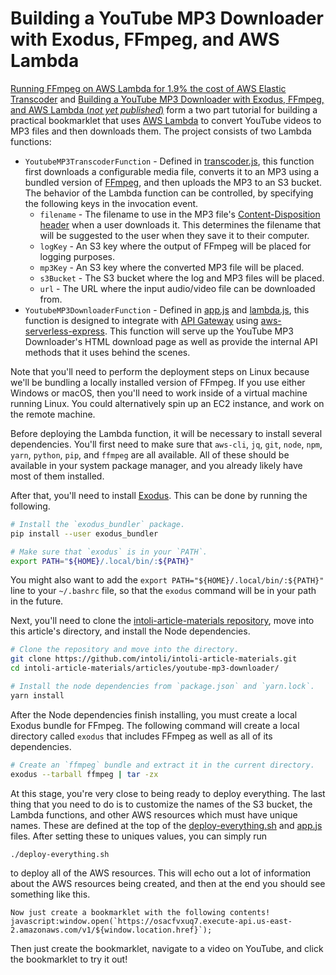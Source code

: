 # Building a YouTube MP3 Downloader with Exodus, FFmpeg, and AWS Lambda

[Running FFmpeg on AWS Lambda for 1.9% the cost of AWS Elastic Transcoder](https://intoli.com/blog/transcoding-on-aws-lambda) and [Building a YouTube MP3 Downloader with Exodus, FFmpeg, and AWS Lambda (*not yet published*)](https://intoli.com/blog/youtube-mp3-downloader) form a two part tutorial for building a practical bookmarklet that uses [AWS Lambda](https://aws.amazon.com/lambda/) to convert YouTube videos to MP3 files and then downloads them.
The project consists of two Lambda functions:

- `YoutubeMP3TranscoderFunction` - Defined in [transcoder.js](transcoder.js), this function first downloads a configurable media file, converts it to an MP3 using a bundled version of [FFmpeg](https://www.ffmpeg.org), and then uploads the MP3 to an S3 bucket.
    The behavior of the Lambda function can be controlled, by specifying the following keys in the invocation event.
    - `filename` - The filename to use in the MP3 file's [Content-Disposition header](https://developer.mozilla.org/en-US/docs/Web/HTTP/Headers/Content-Disposition) when a user downloads it.
        This determines the filename that will be suggested to the user when they save it to their computer.
    - `logKey` - An S3 key where the output of FFmpeg will be placed for logging purposes.
    - `mp3Key` - An S3 key where the converted MP3 file will be placed.
    - `s3Bucket` - The S3 bucket where the log and MP3 files will be placed.
    - `url` - The URL where the input audio/video file can be downloaded from.
- `YoutubeMP3DownloaderFunction` - Defined in [app.js](app.js) and [lambda.js](lambda.js), this function is designed to integrate with [API Gateway](https://aws.amazon.com/api-gateway/) using [aws-serverless-express](https://github.com/awslabs/aws-serverless-express).
    This function will serve up the YouTube MP3 Downloader's HTML download page as well as provide the internal API methods that it uses behind the scenes.

Note that you'll need to perform the deployment steps on Linux because we'll be bundling a locally installed version of FFmpeg.
If you use either Windows or macOS, then you'll need to work inside of a virtual machine running Linux.
You could alternatively spin up an EC2 instance, and work on the remote machine.

Before deploying the Lambda function, it will be necessary to install several dependencies.
You'll first need to make sure that `aws-cli`, `jq`, `git`, `node`, `npm`, `yarn`, `python`, `pip`, and `ffmpeg` are all available.
All of these should be available in your system package manager, and you already likely have most of them installed.

After that, you'll need to install [Exodus](https://github.com/intoli/exodus).
This can be done by running the following.

```bash
# Install the `exodus_bundler` package.
pip install --user exodus_bundler

# Make sure that `exodus` is in your `PATH`.
export PATH="${HOME}/.local/bin/:${PATH}"
```

You might also want to add the `export PATH="${HOME}/.local/bin/:${PATH}"` line to your `~/.bashrc` file, so that the `exodus` command will be in your path in the future.

Next, you'll need to clone the [intoli-article-materials repository](https://github.com/intoli/intoli-article-materials), move into this article's directory, and install the Node dependencies.

```bash
# Clone the repository and move into the directory.
git clone https://github.com/intoli/intoli-article-materials.git
cd intoli-article-materials/articles/youtube-mp3-downloader/

# Install the node dependencies from `package.json` and `yarn.lock`.
yarn install
```

After the Node dependencies finish installing, you must create a local Exodus bundle for FFmpeg.
The following command will create a local directory called `exodus` that includes FFmpeg as well as all of its dependencies.

```bash
# Create an `ffmpeg` bundle and extract it in the current directory.
exodus --tarball ffmpeg | tar -zx
```

At this stage, you're very close to being ready to deploy everything.
The last thing that you need to do is to customize the names of the S3 bucket, the Lambda functions, and other AWS resources which must have unique names.
These are defined at the top of the [deploy-everything.sh](deploy-everything.sh) and [app.js](app.js) files.
After setting these to uniques values, you can simply run

```bash
./deploy-everything.sh
```

to deploy all of the AWS resources.
This will echo out a lot of information about the AWS resources being created, and then at the end you should see something like this.

```
Now just create a bookmarklet with the following contents!
javascript:window.open(`https://osacfvxuq7.execute-api.us-east-2.amazonaws.com/v1/${window.location.href}`);
```

Then just create the bookmarklet, navigate to a video on YouTube, and click the bookmarklet to try it out!
